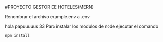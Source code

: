 #PROYECTO GESTOR DE HOTELES(MERN)

Renombrar el archivo example.env a .env

hola papuuuuus 33
Para instalar los modulos de node ejecutar el comando
```
npm install
```
